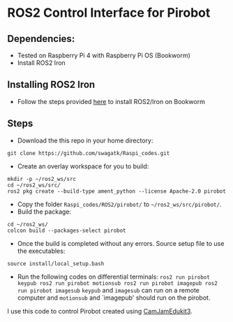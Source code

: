 # ROS2 Control Interface for Pirobot

## Dependencies:
* Tested on Raspberry Pi 4 with Raspberry Pi OS (Bookworm)
* Install ROS2 Iron 

## Installing ROS2 Iron
* Follow the steps provided [here](https://github.com/Ar-Ray-code/rpi-bullseye-ros2) to install ROS2/Iron on Bookworm

## Steps
* Download the this repo in your home directory:
```
git clone https://github.com/swagatk/Raspi_codes.git
```

* Create an overlay workspace for you to build:
```
mkdir -p ~/ros2_ws/src
cd ~/ros2_ws/src/
ros2 pkg create --build-type ament_python --license Apache-2.0 pirobot
```
* Copy the folder `Raspi_codes/ROS2/pirobot/` to `~/ros2_ws/src/pirobot/`.
* Build the package:
```
cd ~/ros2_ws/
colcon build --packages-select pirobot
```
* Once the build is completed without any errors. Source setup file to use the executables:
```
source install/local_setup.bash
```

* Run the following codes on differential terminals:
``
ros2 run pirobot keypub
ros2 run pirobot motionsub
ros2 run pirobot imagepub
ros2 run pirobot imagesub
`` 
`keypub` and `imagesub` can run on a remote computer and `motionsub` and `imagepub' should run on the pirobot. 

I use this code to control Pirobot created using [CamJamEdukit3](https://camjam.me/?page_id=1035). 
